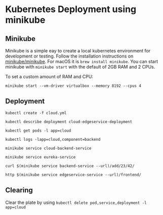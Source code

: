 # Kubernetes Deployment using minikube

## Minikube

Minikube is a simple eay to create a local kubernetes environment for development or testing.
Follow the installation instructions on [minikube/minikube](https://github.com/kubernetes/minikube). For macOS it is `brew install minikube`.
You can start minikube with `minikube start` with the default of 2GB RAM and 2 CPUs.

To set a custom amount of RAM and CPU:

`minikube start --vm-driver virtualbox --memory 8192 --cpus 4`

## Deployment

```
kubectl create -f cloud.yml

kubectl describe deployment cloud-edgeservice-deployment

kubectl get pods -l app=cloud

kubectl logs -lapp=cloud,component=backend

minikube service cloud-backend-service

minikube service eureka-service

curl $(minikube service backend-service --url)/add/23/42/

http $(minikube service edgeservice-service --url)/frontend/

```

## Clearing

Clear the plate by using `kubectl delete pod,service,deployment -l app=cloud`